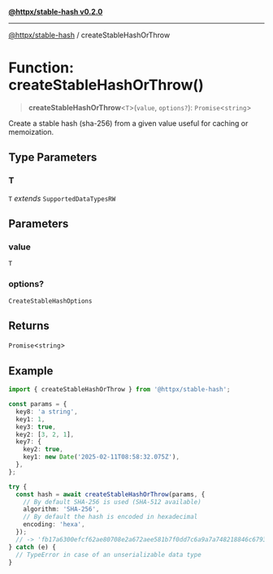 [**@httpx/stable-hash v0.2.0**](../README.md)

***

[@httpx/stable-hash](../README.md) / createStableHashOrThrow

# Function: createStableHashOrThrow()

> **createStableHashOrThrow**\<`T`\>(`value`, `options?`): `Promise`\<`string`\>

Create a stable hash (sha-256) from a given value useful for caching or memoization.

## Type Parameters

### T

`T` *extends* `SupportedDataTypesRW`

## Parameters

### value

`T`

### options?

`CreateStableHashOptions`

## Returns

`Promise`\<`string`\>

## Example

```typescript
import { createStableHashOrThrow } from '@httpx/stable-hash';

const params = {
  key8: 'a string',
  key1: 1,
  key3: true,
  key2: [3, 2, 1],
  key7: {
    key2: true,
    key1: new Date('2025-02-11T08:58:32.075Z'),
  },
};

try {
  const hash = await createStableHashOrThrow(params, {
    // By default SHA-256 is used (SHA-512 available)
    algorithm: 'SHA-256',
    // By default the hash is encoded in hexadecimal
    encoding: 'hexa',
  });
  // -> 'fb17a6300efcf62ae80708e2a672aee581b7f0dd7c6a9a7a748218846c679394'
} catch (e) {
  // TypeError in case of an unserializable data type
}
```

